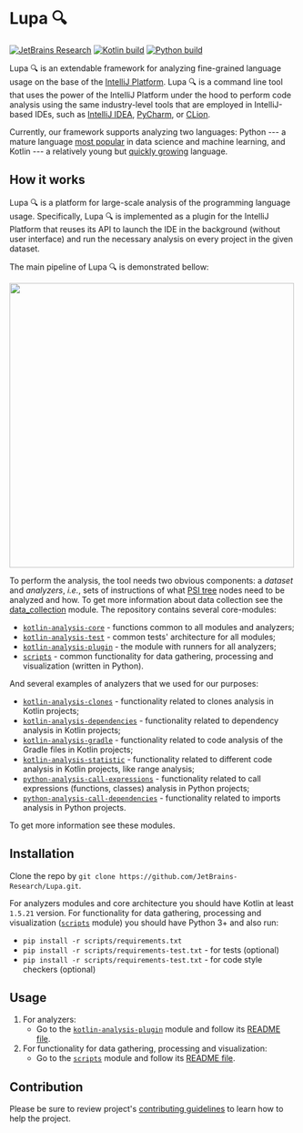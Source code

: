 # Lupa 🔍

[![JetBrains Research](https://jb.gg/badges/research.svg)](https://confluence.jetbrains.com/display/ALL/JetBrains+on+GitHub)
[![Kotlin build](https://github.com/JetBrains-Research/Lupa/actions/workflows/kotlin-build.yml/badge.svg)](https://github.com/JetBrains-Research/Lupa/actions/workflows/kotlin-build.yml)
[![Python build](https://github.com/JetBrains-Research/Lupa/actions/workflows/python-build.yml/badge.svg)](https://github.com/JetBrains-Research/Lupa/actions/workflows/python-build.yml)

Lupa 🔍 is an extendable framework for analyzing fine-grained language usage on the base of the [IntelliJ Platform](https://www.jetbrains.com/opensource/idea/).
Lupa 🔍 is a command line tool that uses the power of the IntelliJ Platform under 
the hood to perform code analysis using the same industry-level tools that are employed in IntelliJ-based IDEs,
such as [IntelliJ IDEA](https://www.jetbrains.com/idea/), 
[PyCharm](https://www.jetbrains.com/pycharm/), 
or [CLion](https://www.jetbrains.com/clion/).

Currently, our framework supports analyzing two languages: Python --- 
a mature language [most popular](https://octoverse.github.com/#top-languages-over-the-years) 
in data science and machine learning, 
and Kotlin --- a relatively young but [quickly growing](https://developer-economics.cdn.prismic.io/developer-economics/dbf9f36f-a31a-440a-9c22-c599cc235fa4_20th+edition+-+State+of+the+developer+Nation.pdf) language.

## How it works

Lupa 🔍 is a platform for large-scale analysis of the programming language usage.
Specifically, Lupa 🔍 is implemented as a plugin for the IntelliJ Platform that reuses 
its API to launch the IDE in the background (without user interface) and 
run the necessary analysis on every project in the given dataset.

The main pipeline of Lupa 🔍 is demonstrated bellow:

<img src="https://github.com/JetBrains-Research/Lupa/tree/main/assets/readme-pictures/pipeline.png" width="500">

To perform the analysis, the tool needs two obvious components: 
a _dataset_ and _analyzers_, _i.e._, sets of instructions of what [PSI tree](https://plugins.jetbrains.com/docs/intellij/psi.html) nodes need to be analyzed and how.
To get more information about data collection see the [data_collection](./scripts/data_collection) module.
The repository contains several core-modules:
- [`kotlin-analysis-core`](./kotlin-analysis-core) - functions common to all modules and analyzers;
- [`kotlin-analysis-test`](./kotlin-analysis-test) - common tests' architecture for all modules;
- [`kotlin-analysis-plugin`](./kotlin-analysis-plugin) - the module with runners for all analyzers;
- [`scripts`](./scripts) - common functionality for data gathering, processing and visualization (written in Python).

And several examples of analyzers that we used for our purposes:
- [`kotlin-analysis-clones`](./kotlin-analysis-clones) - functionality related to clones analysis in Kotlin projects;
- [`kotlin-analysis-dependencies`](./kotlin-analysis-dependencies) - functionality related to dependency analysis in Kotlin projects;
- [`kotlin-analysis-gradle`](./kotlin-analysis-gradle) - functionality related to code analysis of the Gradle files in Kotlin projects;
- [`kotlin-analysis-statistic`](./kotlin-analysis-statistic) - functionality related to different code analysis in Kotlin projects, like range analysis;
- [`python-analysis-call-expressions`](./python-analysis-call-expressions) - functionality related to call expressions (functions, classes) analysis in Python projects;
- [`python-analysis-call-dependencies`](./python-analysis-dependencies) - functionality related to imports analysis in Python projects.

To get more information see these modules.

## Installation

Clone the repo by `git clone https://github.com/JetBrains-Research/Lupa.git`.
   
For analyzers modules and core architecture you should have Kotlin at least `1.5.21` version.
For functionality for data gathering, processing and visualization ([`scripts`](./scripts) module) 
you should have Python 3+ and also run:
- `pip install -r scripts/requirements.txt`
- `pip install -r scripts/requirements-test.txt` - for tests (optional)
- `pip install -r scripts/requirements-test.txt` - for code style checkers (optional)

## Usage

1. For analyzers:
    - Go to the [`kotlin-analysis-plugin`](./kotlin-analysis-plugin) module and follow its [README file](./kotlin-analysis-plugin/README.md).
2. For functionality for data gathering, processing and visualization:
    - Go to the [`scripts`](./scripts) module and follow its [README file](./scripts/README.md).

## Contribution

Please be sure to review project's [contributing guidelines](./docs/contributing.md) to learn how to help the project.

